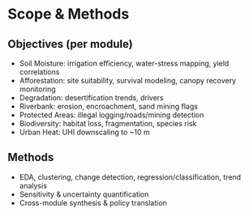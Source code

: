 # Scope & Methods

## Objectives (per module)
- Soil Moisture: irrigation efficiency, water-stress mapping, yield correlations
- Afforestation: site suitability, survival modeling, canopy recovery monitoring
- Degradation: desertification trends, drivers
- Riverbank: erosion, encroachment, sand mining flags
- Protected Areas: illegal logging/roads/mining detection
- Biodiversity: habitat loss, fragmentation, species risk
- Urban Heat: UHI downscaling to ~10 m

## Methods
- EDA, clustering, change detection, regression/classification, trend analysis
- Sensitivity & uncertainty quantification
- Cross-module synthesis & policy translation
